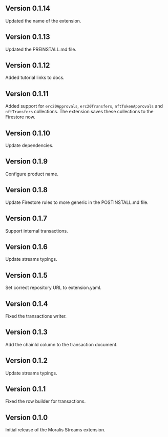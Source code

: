 ## Version 0.1.14

Updated the name of the extension.

## Version 0.1.13

Updated the PREINSTALL.md file.

## Version 0.1.12

Added tutorial links to docs.

## Version 0.1.11

Added support for `erc20Approvals`, `erc20Transfers`, `nftTokenApprovals` and `nftTransfers` collections. The extension saves these collections to the Firestore now.

## Version 0.1.10

Update dependencies.

## Version 0.1.9

Configure product name.

## Version 0.1.8

Update Firestore rules to more generic in the POSTINSTALL.md file.

## Version 0.1.7

Support internal transactions.

## Version 0.1.6

Update streams typings.

## Version 0.1.5

Set correct repository URL to extension.yaml.

## Version 0.1.4

Fixed the transactions writer.

## Version 0.1.3

Add the chainId column to the transaction document.

## Version 0.1.2

Update streams typings.

## Version 0.1.1

Fixed the row builder for transactions.

## Version 0.1.0

Initial release of the Moralis Streams extension.
